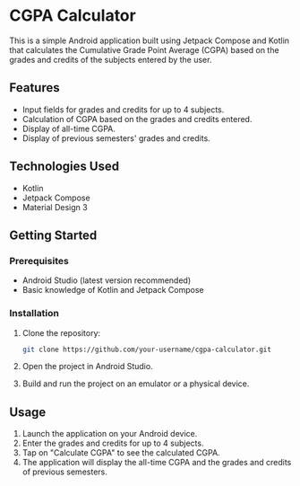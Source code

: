 # CGPA Calculator

This is a simple Android application built using Jetpack Compose and Kotlin that calculates the Cumulative Grade Point Average (CGPA) based on the grades and credits of the subjects entered by the user.

## Features

- Input fields for grades and credits for up to 4 subjects.
- Calculation of CGPA based on the grades and credits entered.
- Display of all-time CGPA.
- Display of previous semesters' grades and credits.

## Technologies Used

- Kotlin
- Jetpack Compose
- Material Design 3

## Getting Started

### Prerequisites

- Android Studio (latest version recommended)
- Basic knowledge of Kotlin and Jetpack Compose

### Installation

1. Clone the repository:

    ```bash
    git clone https://github.com/your-username/cgpa-calculator.git
    ```

2. Open the project in Android Studio.

3. Build and run the project on an emulator or a physical device.

## Usage

1. Launch the application on your Android device.
2. Enter the grades and credits for up to 4 subjects.
3. Tap on "Calculate CGPA" to see the calculated CGPA.
4. The application will display the all-time CGPA and the grades and credits of previous semesters.

